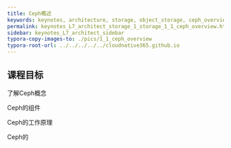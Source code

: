 ```yaml
---
title: Ceph概述
keywords: keynotes, architecture, storage, object_storage, ceph_overview
permalink: keynotes_L7_architect_storage_1_storage_1_1_ceph_overview.html
sidebar: keynotes_L7_architect_sidebar
typora-copy-images-to: ./pics/1_1_ceph_overview
typora-root-url: ../../../../../cloudnative365.github.io
---
```


## 课程目标

了解Ceph概念

Ceph的组件

Ceph的工作原理

Ceph的
